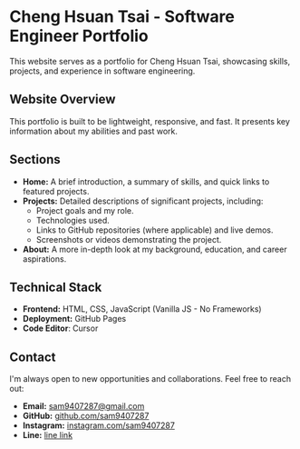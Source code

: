 # Cheng Hsuan Tsai - Software Engineer Portfolio

This website serves as a portfolio for Cheng Hsuan Tsai, showcasing skills, projects, and experience in software engineering.

## Website Overview
This portfolio is built to be lightweight, responsive, and fast. It presents key information about my abilities and past work.

## Sections

*   **Home:** A brief introduction, a summary of skills, and quick links to featured projects.
*   **Projects:** Detailed descriptions of significant projects, including:
    *   Project goals and my role.
    *   Technologies used.
    *   Links to GitHub repositories (where applicable) and live demos.
    *   Screenshots or videos demonstrating the project.
*   **About:** A more in-depth look at my background, education, and career aspirations.

## Technical Stack

*   **Frontend:** HTML, CSS, JavaScript (Vanilla JS - No Frameworks)
*   **Deployment:** GitHub Pages
*   **Code Editor**: Cursor

## Contact

I'm always open to new opportunities and collaborations. Feel free to reach out:

*   **Email:** [sam9407287@gmail.com](mailto:sam9407287@gmail.com)
*   **GitHub:** [github.com/sam9407287](https://github.com/sam9407287)
*   **Instagram:** [instagram.com/sam9407287](https://www.instagram.com/sam9407287/)
*   **Line:** [line link](https://line.me/ti/p/~sam9407287)
